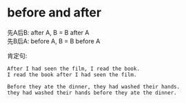 # before and after

先A后B: after A, B = B after A \
先B后A: before A, B = B before A



肯定句:
```text
After I had seen the film, I read the book.
I read the book after I had seen the film.

Before they ate the dinner, they had washed their hands.
they had washed their hands before they ate the dinner.
```